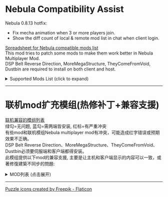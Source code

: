 # Nebula Compatibility Assist

Nebula 0.8.13 hotfix:  
- Fix mecha animation when 3 or more players join.  
- Show the diff count of local & remote mod list in chat when client login.   
  
[Spreadsheet for Nebula compatible mods list](https://docs.google.com/spreadsheets/d/193h6sISVHSN_CX4N4XAm03pQYxNl-UfuN468o5ris1s)  
This mod tries to patch some mods to make them work better in Nebula Multiplayer Mod.  
DSP Belt Reverse Direction, MoreMegaStructure, TheyComeFromVoid, Dustbin are required to install on both client and host.  

<details>
<summary>Supported Mods List (click to expand)</summary>

### [AutoStationConfig](https://dsp.thunderstore.io/package/Pasukaru/AutoStationConfig/)
- Sync station configuration and drone, ship, warper count.   
- Note: AutoStationConfig v1.4.0 is broken in DSP0.9.27.  

### [Auxilaryfunction](https://dsp.thunderstore.io/package/blacksnipebiu/Auxilaryfunction/)
- Sync auto station config functions.  
- Sync planetary item fill (ships, fuel) functions.  

### [BlueprintTweaks](https://dsp.thunderstore.io/package/kremnev8/BlueprintTweaks/)
- Set `useFastDismantle` = false in config file to prevent host from crashing.  

### [DSPFreeMechaCustom](https://dsp.thunderstore.io/package/appuns/DSPFreeMechaCustom/)
- Free mecha appearance now sync correctly.  

### [DSPMarker](https://dsp.thunderstore.io/package/appuns/DSPMarker/)
- Markers now sync when players click apply or delete button.  
- Fix red error when exiting game ([issue#8](https://github.com/appuns/DSPMarker/issues/8))   
- Fix icon didn't refresh when arriving another planet.  

### [DSPOptimizations](https://dsp.thunderstore.io/package/Selsion/DSPOptimizations/)
- Fix client crash when leaving a system.  

### [DSPStarMapMemo](https://dsp.thunderstore.io/package/appuns/DSPStarMapMemo/)
- Memo now sync when players add/remove icons, or finish editing text area.  

### [DSPTransportStat](https://dsp.thunderstore.io/package/IndexOutOfRange/DSPTransportStat/)
- Client can now see all ILS stations when chaning filter conditions.  
- Client can't open remote station window yet.  

### [Dustbin](https://dsp.thunderstore.io/package/soarqin/Dustbin/)
- Sync dustbin settings for storage box or tank.  
- Fix dustbin toggle position in client.  

### [FactoryLocator](https://dsp.thunderstore.io/package/starfi5h/FactoryLocator/)
- Client can now see info of remote planet (Require Host to install FactoryLocator too).   

### [LSTM](https://dsp.thunderstore.io/package/hetima/LSTM/)
- Client can now see all ILS stations when choosing system/global tab.  

### [MoreMegaStructure](https://dsp.thunderstore.io/package/jinxOAO/MoreMegaStructure/)
- Sync data when player change mega structure type in the editor.  
- Sync data when player change star assembler slider.  

### [PlanetFinder](https://dsp.thunderstore.io/package/hetima/PlanetFinder/)
- Client can now see vein amount and power status on planets not loaded yet. 
- The data is updated everytime client open the window.  

### [SplitterOverBelt](https://dsp.thunderstore.io/package/hetima/SplitterOverBelt/)
- Fix that splitters and pilers put by clients can't reconnect belts.  

### [TheyComeFromVoid](https://dsp.thunderstore.io/package/ckcz123/TheyComeFromVoid/) (WIP)
- Sync config changes: wave start, wave end, timer reduce, difficulty changes.  
- Sync building destoryed event.    
- Sync star cannon fire event.  
- Sync relic add/remove (control by host).  
- Sync enemy ship retarget/destroy/revive event.  
- Sync star fortress.  
- Note: Process of battle (ships, droplet) does not synced, only the final result are same.  

</details>
  
----

# 联机mod扩充模组(热修补丁+兼容支援)

[联机兼容的模组列表](https://docs.google.com/spreadsheets/d/193h6sISVHSN_CX4N4XAm03pQYxNl-UfuN468o5ris1s)  
绿勾=无问题, 蓝勾=需两端皆安装, 红标=有严重冲突  
有些mod和联机模组Nebula multiplayer mod有冲突，可能造成红字错误或预期效果不正确。  
DSP Belt Reverse Direction、MoreMegaStructure、TheyComeFromVoid、Dustbin必须要伺服端和客户端都得安装。  
此模组提供以下mod的兼容支援, 主要是让主机和客户端显示的内容可以一致，或著修復建築不同步的問題:  

<details>
<summary>MOD列表 (点击展开)</summary>

### [AutoStationConfig](https://dsp.thunderstore.io/package/Pasukaru/AutoStationConfig/)
- 同步物流站自动配置  
- 注意：AutoStationConfigv1.4.0 与 游戏版本v0.9.27 不兼容  

### [Auxilaryfunction](https://dsp.thunderstore.io/package/blacksnipebiu/Auxilaryfunction/) [辅助多功能mod](https://www.bilibili.com/video/BV1SS4y1X75n)
- 同步物流站自动配置相关功能  
- 同步一键填充星球上的飞机飞船翘曲器、燃料  

### [BlueprintTweaks](https://dsp.thunderstore.io/package/kremnev8/BlueprintTweaks/)
- 在配置文件中设置 `useFastDismantle` = false 以防止主机崩溃。

### [DSPFreeMechaCustom](https://dsp.thunderstore.io/package/appuns/DSPFreeMechaCustom/)
- 同步免费的机甲外观  

### [DSPMarker](https://dsp.thunderstore.io/package/appuns/DSPMarker/)
- 同步地图标记  
- 修复离开游戏时的错误 ([issue#8](https://github.com/appuns/DSPMarker/issues/8))  
- 修复到达另一个星球标记没更新的bug  

### [DSPOptimizations](https://dsp.thunderstore.io/package/Selsion/DSPOptimizations/)
- 修复客户端离开星系会使游戏崩溃的错误  

### [DSPStarMapMemo](https://dsp.thunderstore.io/package/appuns/DSPStarMapMemo/)
- 同步星球註記  

### [DSPTransportStat](https://dsp.thunderstore.io/package/IndexOutOfRange/DSPTransportStat/)
- 让客户端显示所有星际物流塔的内容  
- 客户端目前无法打开非本地的物流塔  

### [Dustbin](https://dsp.thunderstore.io/package/soarqin/Dustbin/)
- 同步储物仓和储液罐的垃圾桶设置。  
- 修复客户端的垃圾桶勾选框位置。  

### [FactoryLocator](https://dsp.thunderstore.io/package/starfi5h/FactoryLocator/)
- 让客户端能显示远端星球的建物讯息(需求主机也安装mod)  

### [LSTM](https://dsp.thunderstore.io/package/hetima/LSTM/)
- 让客户端显示所有星际物流塔的内容  

### [MoreMegaStructure](https://dsp.thunderstore.io/package/jinxOAO/MoreMegaStructure/) 更多巨构建筑
- 当巨构类型或星际组装厂配方更改时同步资料  

### [PlanetFinder](https://dsp.thunderstore.io/package/hetima/PlanetFinder/)
- 让客户端能显示远端星球的资源储量和电力状态  

### [SplitterOverBelt](https://dsp.thunderstore.io/package/hetima/SplitterOverBelt/)
- 让客户端在传送带上放置分流器/集装机时,可以正确地重新连接传送带  

### [TheyComeFromVoid](https://dsp.thunderstore.io/package/ckcz123/TheyComeFromVoid/) [战斗mod-深空来敌](https://www.bilibili.com/video/BV1jR4y1F7t5)
- 测试中，若出现错误可尝试重连。  
- 同步配置：波次开始、波次结束、时间提前、难度改变。  
- 同步建筑破坏事件。
- 同步恒星炮开火事件。
- 同步遗物添加/删除（由主机控制）。  
- 同步敌舰转向/破坏/复活事件。
- 同步恒星要塞配置。
- 注意：战斗过程（舰船，水滴）不会精准同步，只会同步最终结果。若客户端想要观看完整的战斗过程，需要在敌舰入侵前造访该星系的每一个有工厂的星球，以及用戴森球编辑器观看每一个有恒星炮的星系来载入相关的戴森球。

</details>
  
----

<a href="https://www.flaticon.com/free-icons/puzzle" title="puzzle icons">Puzzle icons created by Freepik - Flaticon</a>